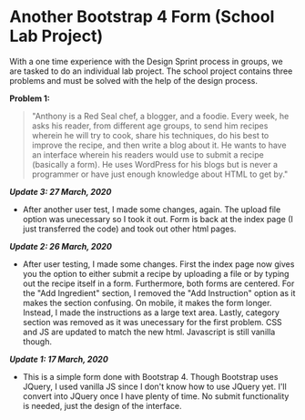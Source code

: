 # Another Bootstrap 4 Form (School Lab Project)

With a one time experience with the Design Sprint process in groups, we are tasked to do an individual lab project. The school project contains three problems and must be solved with the help of the design process.

**Problem 1:**
>"Anthony is a Red Seal chef, a blogger, and a foodie. Every week, he asks his reader, from different age groups, to send him recipes wherein he will try to cook, share his techniques, do his best to improve the recipe, and then write a blog about it. He wants to have an interface wherein his readers would use to submit a recipe (basically a form). He uses WordPress for his blogs but is never a programmer or have just enough knowledge about HTML to get by."

**_Update 3: 27 March, 2020_**

- After another user test, I made some changes, again. The upload file option was unecessary so I took it out. Form is back at the index page (I just transferred the code) and took out other html pages.

**_Update 2: 26 March, 2020_**

- After user testing, I made some changes. First the index page now gives you the option to either submit a recipe by uploading a file or by typing out the recipe itself in a form. Furthermore, both forms are centered. For the "Add Ingredient" section, I removed the "Add Instruction" option as it makes the section confusing. On mobile, it makes the form longer. Instead, I made the instructions as a large text area. Lastly, category section was removed as it was unecessary for the first problem. CSS and JS are updated to match the new html. Javascript is still vanilla though.

**_Update 1: 17 March, 2020_**

- This is a simple form done with Bootstrap 4. Though Bootstrap uses JQuery, I used vanilla JS since I don't know how to use JQuery yet. I'll convert into JQuery once I have plenty of time. No submit functionality is needed, just the design of the interface.
